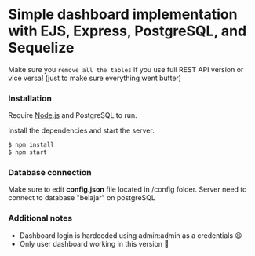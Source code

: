 # Simple dashboard implementation with EJS, Express, PostgreSQL, and Sequelize

Make sure you `remove all the tables` if you use full REST API version or vice versa! (just to make sure everything went butter)

### Installation

Require [Node.js](https://nodejs.org/) and PostgreSQL to run.

Install the dependencies and start the server.

```sh
$ npm install
$ npm start
```

### Database connection

Make sure to edit **config.json** file located in /config folder. Server need to connect to database "belajar" on postgreSQL

### Additional notes

- Dashboard login is hardcoded using admin:admin as a credentials 😆
- Only user dashboard working in this version 🙏
